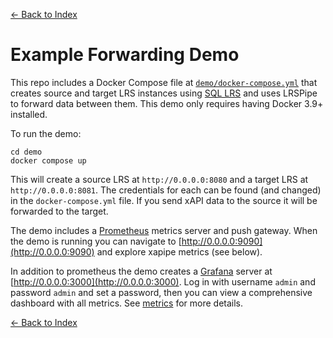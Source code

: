 [<- Back to Index](index.md)

# Example Forwarding Demo

This repo includes a Docker Compose file at [`demo/docker-compose.yml`](https://github.com/yetanalytics/xapipe/blob/main/demo/docker-compose.yml) that creates source and target LRS instances using [SQL LRS](https://github.com/yetanalytics/lrsql) and uses LRSPipe to forward data between them. This demo only requires having Docker 3.9+ installed.

To run the demo:

``` shell
cd demo
docker compose up
```

This will create a source LRS at `http://0.0.0.0:8080` and a target LRS at `http://0.0.0.0:8081`. The credentials for each can be found (and changed) in the `docker-compose.yml` file. If you send xAPI data to the source it will be forwarded to the target.

The demo includes a [Prometheus](https://prometheus.io/) metrics server and push gateway. When the demo is running you can navigate to [http://0.0.0.0:9090](http://0.0.0.0:9090) and explore xapipe metrics (see below).

In addition to prometheus the demo creates a [Grafana](https://github.com/grafana/grafana) server at [http://0.0.0.0:3000](http://0.0.0.0:3000). Log in with username `admin` and password `admin` and set a password, then you can view a comprehensive dashboard with all metrics. See [metrics](metrics.md) for more details.

[<- Back to Index](index.md)
